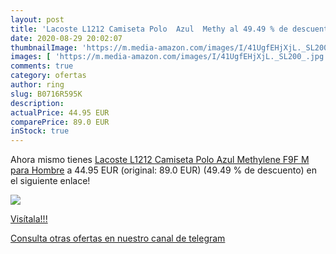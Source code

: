 ```yaml
---
layout: post
title: 'Lacoste L1212 Camiseta Polo  Azul  Methy al 49.49 % de descuento'
date: 2020-08-29 20:02:07
thumbnailImage: 'https://m.media-amazon.com/images/I/41UgfEHjXjL._SL200_.jpg'
images: [ 'https://m.media-amazon.com/images/I/41UgfEHjXjL._SL200_.jpg' ]
comments: true
category: ofertas
author: ring
slug: B0716R595K
description:
actualPrice: 44.95 EUR
comparePrice: 89.0 EUR
inStock: true
---
```


Ahora mismo tienes [Lacoste L1212 Camiseta Polo  Azul  Methylene F9F   M para Hombre](https://www.amazon.com/dp/B0716R595K/?tag=redken08-20) a 44.95 EUR (original: 89.0 EUR) (49.49 %  de descuento) en el siguiente enlace!

[![](https://m.media-amazon.com/images/I/41UgfEHjXjL._SL200_.jpg)](https://www.amazon.com/dp/B0716R595K/?tag=redken08-20)

[Visítala!!!](https://www.amazon.com/dp/B0716R595K/?tag=redken08-20)

[Consulta otras ofertas en nuestro canal de telegram](https://t.me/s/ofertas25)
